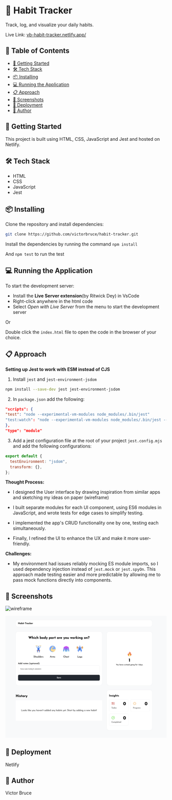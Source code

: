 # 🔄 Habit Tracker

Track, log, and visualize your daily habits.

Live Link: [vb-habit-tracker.netlify.app/](https://vb-habit-tracker.netlify.app/)

## 📌 Table of Contents

- [🚀 Getting Started](#-getting-started)
- [🛠️ Tech Stack](#-tech-stack)
- [📦 Installing](#-installing)
- [💻 Running the Application](#-running-the-application)
- [📋 Approach](#-approach)
- [📸 Screenshots](#-screenshots)
- [🚀 Deployment](#-deployment)
- [👤 Author](#-author)

## 🚀 Getting Started

This project is built using HTML, CSS, JavaScript and Jest and hosted on Netlify.

## 🛠️ Tech Stack

- HTML
- CSS
- JavaScript
- Jest

## 📦 Installing

Clone the repository and install dependencies:

```sh
git clone https://github.com/victorbruce/habit-tracker.git
```

Install the dependencies by running the command `npm install`

And `npm test` to run the test

## 💻 Running the Application

To start the development server:

- Install the **Live Server extension**(by Ritwick Dey) in VsCode
- Right-click anywhere in the html code
- Select _Open with Live Server_ from the menu to start the development server

Or

Double click the `index.html` file to open the code in the browser of your choice.

## 📋 Approach

**Setting up Jest to work with ESM instead of CJS**

1. Install `jest` and `jest-environment-jsdom`

```sh
npm install --save-dev jest jest-environment-jsdom
```

2. In `package.json` add the following:

```json
"scripts": {
"test": "node --experimental-vm-modules node_modules/.bin/jest"
"test:watch": "node --experimental-vm-modules node_modules/.bin/jest --watch"
},
"type": "module"
```

3. Add a jest configuration file at the root of your project `jest.config.mjs` and add the following configurations:

```mjs
export default {
  testEnvironment: "jsdom",
  transform: {},
};
```

**Thought Process:**

- I designed the User interface by drawing inspiration from similar apps and sketching my ideas on paper (wireframe)

- I built separate modules for each UI component, using ES6 modules in JavaScript, and wrote tests for edge cases to simplify testing.

- I implemented the app's CRUD functionality one by one, testing each simultaneously.

- Finally, I refined the UI to enhance the UX and make it more user-friendly.

**Challenges:**

- My environment had issues reliably mocking ES module imports, so I used dependency injection instead of `jest.mock` or `jest.spyOn`. This approach made testing easier and more predictable by allowing me to pass mock functions directly into components.

## 📸 Screenshots

![wireframe](./screenshots/screenshot.png)

![implementation](./screenshots/implementation.png)

## 🚀 Deployment

Netlify

## 👤 Author

Victor Bruce
